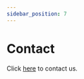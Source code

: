 ```yaml
---
sidebar_position: 7 
---
```


# Contact

Click [here](https://formkeep.com/p/967219cdee660affeb73885e77bc4cd8) to contact us.